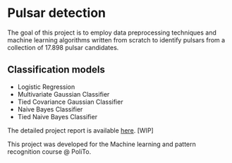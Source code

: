 # Pulsar detection

The goal of this project is to employ data preprocessing techniques and machine learning algorithms written from scratch to identify pulsars from a collection of 17.898 pulsar candidates.

## Classification models

- Logistic Regression
- Multivariate Gaussian Classifier
- Tied Covariance Gaussian Classifier
- Naive Bayes Classifier
- Tied Naive Bayes Classifier

The detailed project report is available [here](./report/paper.pdf). \[WIP\]

This project was developed for the Machine learning and pattern recognition course @ PoliTo.    